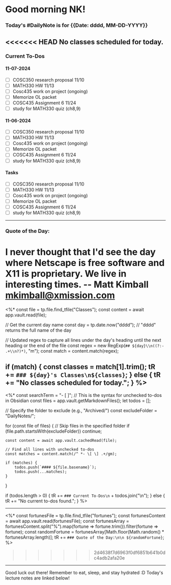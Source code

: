 # Good morning NK!
### Today's #DailyNote is for {{Date: dddd, MM-DD-YYYY}}
<<<<<<< HEAD
No classes scheduled for today.
------------
### Current To-Dos
#### 11-07-2024
- [ ] COSC350 research proposal 11/10
- [ ] MATH330 HW 11/13 
- [ ] Cosc435 work on project (ongoing)
- [ ] Memorize OL packet
- [ ] COSC435 Assignment 6 11/24
- [ ] study for MATH330 quiz (ch8,9)
#### 11-06-2024
- [ ] COSC350 research proposal 11/10
- [ ] MATH330 HW 11/13 
- [ ] Cosc435 work on project (ongoing)
- [ ] Memorize OL packet
- [ ] COSC435 Assignment 6 11/24
- [ ] study for MATH330 quiz (ch8,9)
#### Tasks
- [ ] COSC350 research proposal 11/10
- [ ] MATH330 HW 11/13 
- [ ] Cosc435 work on project (ongoing)
- [ ] Memorize OL packet
- [ ] COSC435 Assignment 6 11/24
- [ ] study for MATH330 quiz (ch8,9)

----------
### Quote of the Day:

 I never thought that I'd see the day where Netscape is free software and
X11 is proprietary.  We live in interesting times.
	-- Matt Kimball <mkimball@xmission.com>
=======
<%*
const file = tp.file.find_tfile("Classes");
const content = await app.vault.read(file);

// Get the current day name
const day = tp.date.now("dddd"); // "dddd" returns the full name of the day

// Updated regex to capture all lines under the day's heading until the next heading or the end of the file
const regex = new RegExp(`## ${day}\\n((?:- .+\\n?)*)`, "m");
const match = content.match(regex);

if (match) {
    const classes = match[1].trim();
    tR += `### ${day}'s Classes\n${classes}`;
} else {
    tR += "No classes scheduled for today.";
}
%>
------------
<%*
const searchTerm = "- [ ]"; // This is the syntax for unchecked to-dos in Obsidian
const files = app.vault.getMarkdownFiles();
let todos = [];

// Specify the folder to exclude (e.g., "Archived/")
const excludeFolder = "DailyNotes/";

for (const file of files) {
    // Skip files in the specified folder
    if (file.path.startsWith(excludeFolder)) continue;

    const content = await app.vault.cachedRead(file);

    // Find all lines with unchecked to-dos
    const matches = content.match(/^ *- \[ \] .+/gm);
    
    if (matches) {
        todos.push(`#### ${file.basename}`);
        todos.push(...matches);
    }
}

if (todos.length > 0) {
    tR += `### Current To-Dos\n` + todos.join("\n");
} else {
    tR += "No current to-dos found.";
}
%>

----------
<%*
const fortunesFile = tp.file.find_tfile("fortunes");
const fortunesContent = await app.vault.read(fortunesFile);
const fortunesArray = fortunesContent.split("%").map(fortune => fortune.trim()).filter(fortune => fortune);
const randomFortune = fortunesArray[Math.floor(Math.random() * fortunesArray.length)];
tR += `### Quote of the Day:\n\n ${randomFortune}`;
%>
>>>>>>> 2d4638f7d6963f0df6851b641b0dc4adb2afa20e

-------

Good luck out there! Remember to eat, sleep, and stay hydrated :D
Today's lecture notes are linked below!